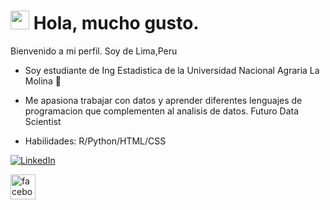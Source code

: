 <h1><img src="https://emojis.slackmojis.com/emojis/images/1536350972/4592/blob-wink.gif" width="30"/> Hola, mucho gusto.</h1>


<p>Bienvenido a mi perfil.
Soy de Lima,Peru <img src="https://image.flaticon.com/icons/svg/323/323273.svg" width="13"/> </p>

- Soy estudiante de Ing Estadistica de la Universidad Nacional Agraria La Molina 🌱

-  Me apasiona trabajar con datos y aprender diferentes lenguajes de programacion que complementen al analisis de datos.
Futuro Data Scientist 
- Habilidades: R/Python/HTML/CSS

<p><a href="https://twitter.com/CasalloF" target="_blank"><a href="https://www.linkedin.com/in/eduardo-corrales-huaman-a5baa91a0/" target="_blank"><img alt="LinkedIn" src="https://img.shields.io/badge/linkedin-%230077B5.svg?&style=for-the-badge&logo=linkedin&logoColor=white"/></a> 
</p>

[<img src='https://cdn.jsdelivr.net/npm/simple-icons@3.0.1/icons/facebook.svg' alt='facebook' height='40'>](https://www.facebook.com/eduardoj.crraleshuaman/)



 

